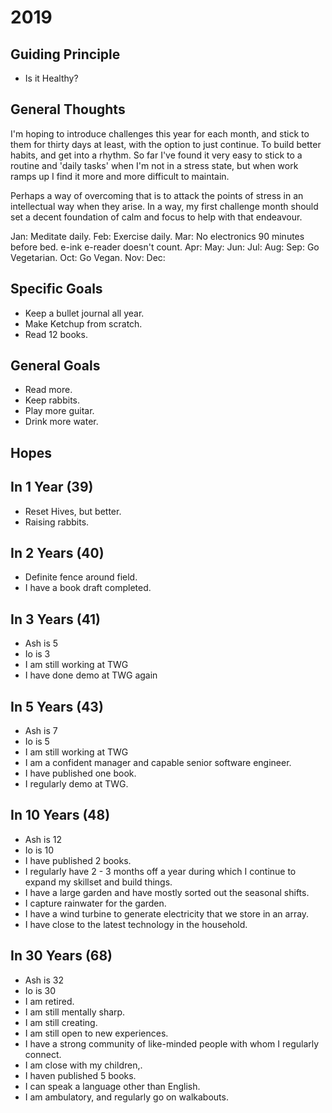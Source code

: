 # 2019

## Guiding Principle
* Is it Healthy?

## General Thoughts
I'm hoping to introduce challenges this year for each month, and stick to them for thirty days at least, with the option to just continue.  To build better habits, and get into a rhythm.  So far I've found it very easy to stick to a routine and 'daily tasks' when I'm not in a stress state, but when work ramps up I find it more and more difficult to maintain.  

Perhaps a way of overcoming that is to attack the points of stress in an intellectual way when they arise.  In a way, my first challenge month should set a decent foundation of calm and focus to help with that endeavour.

Jan: Meditate daily.
Feb: Exercise daily.
Mar: No electronics 90 minutes before bed.  e-ink e-reader doesn't count.
Apr:
May:
Jun:
Jul:
Aug:
Sep: Go Vegetarian.
Oct: Go Vegan.
Nov:
Dec:

## Specific Goals
* Keep a bullet journal all year.
* Make Ketchup from scratch.
* Read 12 books.

## General Goals
* Read more.
* Keep rabbits.
* Play more guitar.
* Drink more water.

## Hopes

## In 1 Year (39)
* Reset Hives, but better.
* Raising rabbits.

## In 2 Years (40)
* Definite fence around field.
* I have a book draft completed.

## In 3 Years (41)
* Ash is 5
* Io is 3
* I am still working at TWG
* I have done demo at TWG again

## In 5 Years (43)
* Ash is 7
* Io is 5
* I am still working at TWG
* I am a confident manager and capable senior software engineer.
* I have published one book.
* I regularly demo at TWG.

## In 10 Years (48)
* Ash is 12
* Io is 10
* I have published 2 books.
* I regularly have 2 - 3 months off a year during which I continue to expand my skillset and build things.
* I have a large garden and have mostly sorted out the seasonal shifts.
* I capture rainwater for the garden.
* I have a wind turbine to generate electricity that we store in an array.
* I have close to the latest technology in the household.


## In 30 Years (68)
* Ash is 32
* Io is 30
* I am retired.
* I am still mentally sharp.
* I am still creating.
* I am still open to new experiences.
* I have a strong community of like-minded people with whom I regularly connect.
* I am close with my children,.
* I haven published 5 books.
* I can speak a language other than English.
* I am ambulatory, and regularly go on walkabouts.
